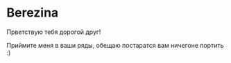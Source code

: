 # Berezina

Прветствую тебя дорогой друг!

Приймите меня в ваши ряды, обещаю постаратся вам ничегоне портить :)
